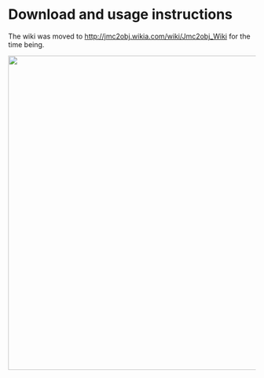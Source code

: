 # Download and usage instructions #

The wiki was moved to http://jmc2obj.wikia.com/wiki/Jmc2obj_Wiki for the time being.

<a href='http://imgur.com/oBzkV'><img src='http://i.imgur.com/oBzkV.png' alt='' width='640' /></a>
